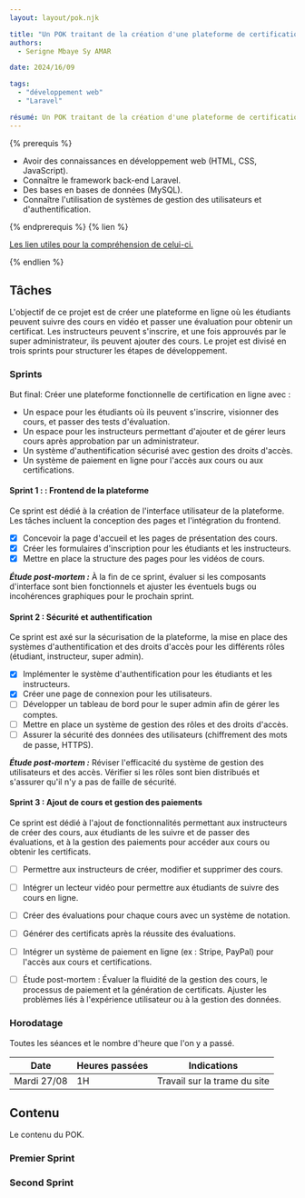 ```yaml
---
layout: layout/pok.njk

title: "Un POK traitant de la création d'une plateforme de certification en ligne où les utilisateurs peuvent suivre des cours en vidéo et obtenir un certificat après évaluation."
authors:
  - Serigne Mbaye Sy AMAR

date: 2024/16/09

tags: 
  - "développement web"
  - "Laravel"

résumé: Un POK traitant de la création d'une plateforme de certification en ligne où les utilisateurs peuvent suivre des cours en vidéo et obtenir un certificat après évaluation.
---
```


{% prerequis %}

- Avoir des connaissances en développement web (HTML, CSS, JavaScript).
- Connaître le framework back-end Laravel.
- Des bases en bases de données (MySQL).
- Connaître l'utilisation de systèmes de gestion des utilisateurs et d'authentification.

{% endprerequis %}
{% lien %}

[Les lien utiles pour la compréhension de celui-ci.](https://laravel.com/docs/10.x)

{% endlien %}


## Tâches
L'objectif de ce projet est de créer une plateforme en ligne où les étudiants peuvent suivre des cours en vidéo et passer une évaluation pour obtenir un certificat. Les instructeurs peuvent s'inscrire, et une fois approuvés par le super administrateur, ils peuvent ajouter des cours. Le projet est divisé en trois sprints pour structurer les étapes de développement.
### Sprints

But final: 
Créer une plateforme fonctionnelle de certification en ligne avec :

- Un espace pour les étudiants où ils peuvent s'inscrire, visionner des cours, et passer des tests d'évaluation.
- Un espace pour les instructeurs permettant d'ajouter et de gérer leurs cours après approbation par un administrateur.
- Un système d'authentification sécurisé avec gestion des droits d'accès.
- Un système de paiement en ligne pour l'accès aux cours ou aux certifications.

#### Sprint 1 : : Frontend de la plateforme

Ce sprint est dédié à la création de l'interface utilisateur de la plateforme. Les tâches incluent la conception des pages et l'intégration du frontend.

- [x] Concevoir la page d'accueil et les pages de présentation des cours.
- [x] Créer les formulaires d'inscription pour les étudiants et les instructeurs.
- [x] Mettre en place la structure des pages pour les vidéos de cours.

***Étude post-mortem :*** À la fin de ce sprint, évaluer si les composants d'interface sont bien fonctionnels et ajuster les éventuels bugs ou incohérences graphiques pour le prochain sprint.

#### Sprint 2 : Sécurité et authentification
Ce sprint est axé sur la sécurisation de la plateforme, la mise en place des systèmes d'authentification et des droits d'accès pour les différents rôles (étudiant, instructeur, super admin).

 - [x] Implémenter le système d'authentification pour les étudiants et les instructeurs.
 - [x] Créer une page de connexion pour les utilisateurs.
 - [ ] Développer un tableau de bord pour le super admin afin de gérer les comptes.
 - [ ] Mettre en place un système de gestion des rôles et des droits d'accès.
 - [ ] Assurer la sécurité des données des utilisateurs (chiffrement des mots de passe, HTTPS).

***Étude post-mortem :*** Réviser l'efficacité du système de gestion des utilisateurs et des accès. Vérifier si les rôles sont bien distribués et s'assurer qu'il n'y a pas de faille de sécurité.

#### Sprint 3 : Ajout de cours et gestion des paiements
Ce sprint est dédié à l'ajout de fonctionnalités permettant aux instructeurs de créer des cours, aux étudiants de les suivre et de passer des évaluations, et à la gestion des paiements pour accéder aux cours ou obtenir les certificats.

  - [ ] Permettre aux instructeurs de créer, modifier et supprimer des cours.
  - [ ] Intégrer un lecteur vidéo pour permettre aux étudiants de suivre des cours en ligne.
  - [ ] Créer des évaluations pour chaque cours avec un système de notation.
  - [ ] Générer des certificats après la réussite des évaluations.
  - [ ] Intégrer un système de paiement en ligne (ex : Stripe, PayPal) pour l'accès aux cours et certifications.
  - [ ] Étude post-mortem : Évaluer la fluidité de la gestion des cours, le processus de paiement et la génération de certificats. Ajuster les problèmes liés à l'expérience utilisateur ou à la gestion des données.



### Horodatage

Toutes les séances et le nombre d'heure que l'on y a passé.

| Date | Heures passées | Indications |
| -------- | -------- |-------- |
| Mardi 27/08  | 1H  | Travail sur la trame du site |

## Contenu

Le contenu du POK.

### Premier Sprint

### Second Sprint
